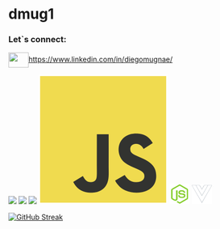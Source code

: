 # dmug1

<h3 align="left">Let`s connect:</h3>
<p align="left">
<a href="your link" target="blank"><img align="center" src="https://cdn.jsdelivr.net/npm/simple-icons@3.0.1/icons/linkedin.svg" alt="" height="30" width="40" />https://www.linkedin.com/in/diegomugnae/</a>





<p align="left">
    <img src="https://cdn.jsdelivr.net/gh/devicons/devicon/icons/html5/html5-original.svg" />
    <img src="https://cdn.jsdelivr.net/gh/devicons/devicon/icons/css3/css3-original.svg" />
    <img src="https://cdn.jsdelivr.net/gh/devicons/devicon/icons/javascript/javascript-original.svg" />
    <img src="https://github.com/devicons/devicon/blob/master/icons/javascript/javascript-original.svg" />    
    <img src="https://github.com/devicons/devicon/blob/master/icons/nodejs/nodejs-original.svg" alt="javscript" width="40" height="40" />
    <img src="https://github.com/devicons/devicon/blob/master/icons/vuejs/vuejs-line.svg" alt="javscript" width="40" height="40" />

  


</p>


[![GitHub Streak](https://github-readme-streak-stats.herokuapp.com/?user=dmug1)](https://git.io/streak-stats)